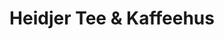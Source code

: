 ---
title: "Heidjer Tee & Kaffeehus"
url: /schneverdingen/heidjer-tee-und-kaffeehus/
shop: Lebensmittel
---